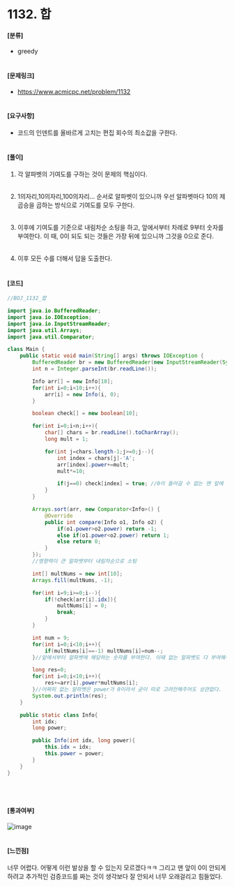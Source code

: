 <h1> 1132. 합 </h1>

#### [분류]
- greedy
<br><br>

#### [문제링크]
- https://www.acmicpc.net/problem/1132
<br><br>


#### [요구사항]
- 코드의 인덴트를 올바르게 고치는 편집 회수의 최소값을 구한다.<br><br> 

#### [풀이]

1. 각 알파벳의 기여도를 구하는 것이 문제의 핵심이다.<br><br>

2. 1의자리,10의자리,100의자리... 순서로 알파벳이 있으니까 우선 알파벳마다 10의 제곱승을 곱하는 방식으로 기여도를 모두 구한다.<br><br>

3. 이후에 기여도를 기준으로 내림차순 소팅을 하고, 앞에서부터 차례로 9부터 숫자를 부여한다. 이 때, 0이 되도 되는 것들은 가장 뒤에 있으니까 그것을 0으로 준다.<br><br>

4. 이후 모든 수를 더해서 답을 도출한다.<br><br>

#### [코드]
```java
//BOJ_1132_합

import java.io.BufferedReader;
import java.io.IOException;
import java.io.InputStreamReader;
import java.util.Arrays;
import java.util.Comparator;

class Main {
    public static void main(String[] args) throws IOException {
        BufferedReader br = new BufferedReader(new InputStreamReader(System.in));
        int n = Integer.parseInt(br.readLine());

        Info arr[] = new Info[10];
        for(int i=0;i<10;i++){
            arr[i] = new Info(i, 0);
        }

        boolean check[] = new boolean[10];

        for(int i=0;i<n;i++){
            char[] chars = br.readLine().toCharArray();
            long mult = 1;

            for(int j=chars.length-1;j>=0;j--){
                int index = chars[j]-'A';
                arr[index].power+=mult;
                mult*=10;

                if(j==0) check[index] = true; //0이 들어갈 수 없는 맨 앞에 오는 알파벳 체크
            }
        }

        Arrays.sort(arr, new Comparator<Info>() {
            @Override
            public int compare(Info o1, Info o2) {
                if(o1.power>o2.power) return -1;
                else if(o1.power<o2.power) return 1;
                else return 0;
            }
        });
        //영향력이 큰 알파벳부터 내림차순으로 소팅

        int[] multNums = new int[10];
        Arrays.fill(multNums, -1);

        for(int i=9;i>=0;i--){
            if(!check[arr[i].idx]){
                multNums[i] = 0;
                break;
            }
        }

        int num = 9;
        for(int i=0;i<10;i++){
            if(multNums[i]==-1) multNums[i]=num--;
        }//앞에서부터 알파벳에 해당하는 숫자를 부여한다. 이때 없는 알파벳도 다 부여해줘도 상관없다. 어짜피 안쓰니까

        long res=0;
        for(int i=0;i<10;i++){
            res+=arr[i].power*multNums[i];
        }//어짜피 없는 알파벳은 power가 0이라서 굳이 따로 고려안해주어도 상관없다.
        System.out.println(res);
    }

    public static class Info{
        int idx;
        long power;

        public Info(int idx, long power){
            this.idx = idx;
            this.power = power;
        }
    }
}
```
<br><br>

#### [통과여부]
![image](https://user-images.githubusercontent.com/54053016/124955126-c5c61d00-e051-11eb-9823-fea812301131.png)
<br><br>

#### [느낀점]
너무 어렵다. 어떻게 이런 발상을 할 수 있는지 모르겠다ㅋㅋ 그리고 맨 앞이 0이 안되게 하려고 추가적인 검증코드를 짜는 것이 생각보다 잘 안되서 너무 오래걸리고 힘들었다.